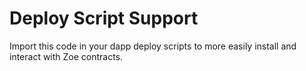 # Deploy Script Support

Import this code in your dapp deploy scripts to more easily install and
interact with Zoe contracts.